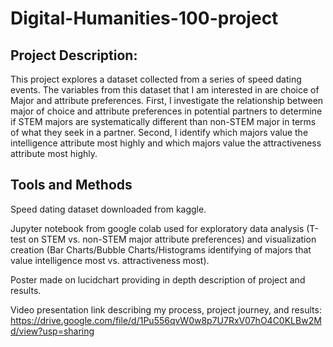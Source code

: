 # Digital-Humanities-100-project
## Project Description:
This project explores a dataset collected from a series of speed dating events.  The variables from this dataset that I am interested in are choice of Major and attribute preferences.  First, I investigate the relationship between major of choice and attribute preferences in potential partners to determine if STEM majors are systematically different than non-STEM major in terms of what they seek in a partner.  Second, I identify which majors value the intelligence attribute most highly and which majors value the attractiveness attribute most highly. 

## Tools and Methods
Speed dating dataset downloaded from kaggle.

Jupyter notebook from google colab used for exploratory data analysis (T-test on STEM vs. non-STEM major attribute preferences) and visualization creation (Bar Charts/Bubble Charts/Histograms identifying of majors that value intelligence most vs. attractiveness most).

Poster made on lucidchart providing in depth description of project and results.

Video presentation link describing my process, project journey, and results: https://drive.google.com/file/d/1Pu556qvW0w8p7U7RxV07hO4C0KLBw2Md/view?usp=sharing
